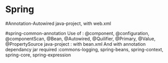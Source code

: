 # Spring

#Annotation-Autowired 
java-project, with web.xml

#spring-common-annotation
Use of : @component, @configuration, @componentScan, @Bean, @Autowired, @Quilifier, @Primary, @Value, @PropertySource 
java-project : with bean.xml And with annotation
dependancy jar required :commons-logging, spring-beans, spring-context, spring-core, spring-expression


